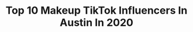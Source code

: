 ---
title: Top 10 Makeup TikTok Influencers In Austin In 2020
description: >-
  Find top makeup TikTok influencers in Austin in 2020. Most popular hashtags: #makeup #austinpowers #greenscreen #friends.
platform: TikTok
profiles:
  - username: "anaselenag"
    fullname: >-
      anaselenag
    location: "United States"
    followers: 2861
    engagement: 871
    commentsToLikes: 0.031235
    id: cka0nq5920t670i78unywrlso
    verified: false
    hashtags: "#quarantena, #petty, #firsttiktok, #sisters"
  - username: "zzomommaa"
    fullname: >-
      Zoë Fortson
    location: "United States"
    followers: 9098
    engagement: 900
    commentsToLikes: 0.037487
    id: ckacr898p49ey0i78xw50zwfv
    verified: false
    hashtags: "#gonnabefriends, #greenscreen, #eatemup, #foryou"
  - username: "michelerothstein"
    fullname: >-
      Vegas Michele
    location: "United States"
    followers: 178859
    engagement: 412
    commentsToLikes: 0.011689
    id: cka0xsybf8g0i0i78142h689f
    verified: false
    hashtags: "#impersonation, #graffitimansion, #likeariver, #coronavirus"
  - username: "nitabita94"
    fullname: >-
      Nitabita94
    location: "United States"
    followers: 13610
    engagement: 1955
    commentsToLikes: 0.015406
    id: ck9nidra1gs5k0j78szeq55bh
    verified: false
    hashtags: "#fyp, #rollers, #pinkpanther, #styling"
  - username: "iamaustinlum"
    fullname: >-
      Austin Lum 
    location: "United States"
    followers: 5752
    engagement: 2089
    commentsToLikes: 0.020377
    id: ck9nrg2198ifp0j78cht0ayw7
    verified: false
    hashtags: "#sadness, #teaxscheck, #spoiled, #transformation"
  - username: "journsays7"
    fullname: >-
      Journey Sais
    location: "United States"
    followers: 5140
    engagement: 1268
    commentsToLikes: 0.020673
    id: ck9fmcbivsk6f0j78hz3j59yw
    verified: false
    hashtags: "#that70sshow, #thisisquitting, #fliptheswitch, #tumblr"
  - username: "gingersnapsburlesque"
    fullname: >-
      Ginger Snaps
    location: "United States"
    followers: 5635
    engagement: 625
    commentsToLikes: 0.043984
    id: cka0hc8568o5r0i780n85oio6
    verified: false
    hashtags: "#weirdmakeup, #whoneedsarecipe, #skycandyaustin, #stretch"
  - username: "kel_morgan"
    fullname: >-
      Kel_Morgan
    location: "United States"
    followers: 14784
    engagement: 703
    commentsToLikes: 0.025265
    id: ck9n4whyr60rn0j78tqualtui
    verified: false
    hashtags: "#axefingersdown, #marathon, #1406, #gaysoftiktok"
  - username: "kylieehernandez"
    fullname: >-
      ky
    location: "United States"
    followers: 40719
    engagement: 1532
    commentsToLikes: 0.030467
    id: ck8qj4ulbbvom0j78vlg0prgr
    verified: false
    hashtags: "#relatable, #madisonbeer, #blooper, #brandymelville"
  - username: "holofox"
    fullname: >-
      holofox
    location: "United States"
    followers: 38737
    engagement: 1706
    commentsToLikes: 0.077774
    id: ckae6qbx9dk0n0i78qsxavog0
    verified: false
    hashtags: "#game, #viral, #foryoupagw, #forypupage"
---